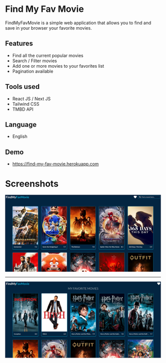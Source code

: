 # Find My Fav Movie

FindMyFavMovie is a simple web application that allows you to find and save in your browser your favorite movies.

## Features

-  Find all the current popular movies
-  Search / Filter movies
-  Add one or more movies to your favorites list
-  Pagination available

## Tools used

-  React JS / Next JS
-  Tailwind CSS
-  TMBD API

## Language

-  English

## Demo

-  <a href="https://find-my-fav-movie.herokuapp.com" target="_blanck">https://find-my-fav-movie.herokuapp.com</a>

# Screenshots

![Tux, the Linux mascot](/public/screenshot.png)

<hr/>

![Tux, the Linux mascot](/public/screenshot_fav.png)

